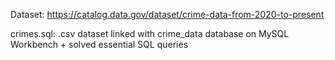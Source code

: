 Dataset: https://catalog.data.gov/dataset/crime-data-from-2020-to-present

crimes.sql: .csv dataset linked with crime_data database on MySQL Workbench + solved essential SQL queries
